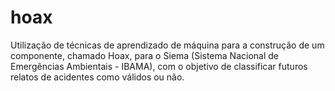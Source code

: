# hoax
Utilização de técnicas de aprendizado de máquina para a construção de um componente, chamado Hoax, para o Siema (Sistema Nacional de Emergências Ambientais - IBAMA), com o objetivo de classificar futuros relatos de acidentes como válidos ou não.
